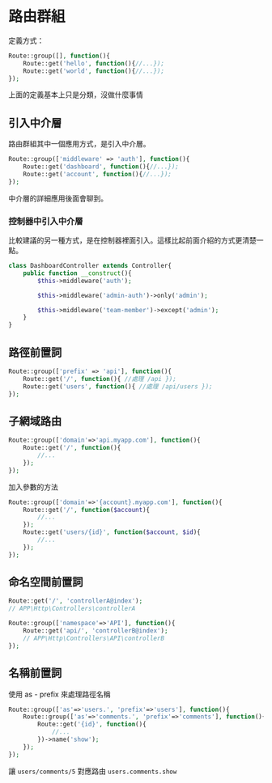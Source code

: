 # 路由群組

定義方式：

```php
Route::group([], function(){
    Route::get('hello', function(){//...});
    Route::get('world', function(){//...});
});
```

上面的定義基本上只是分類，沒做什麼事情

## 引入中介層

路由群組其中一個應用方式，是引入中介層。

```php
Route::group(['middleware' => 'auth'], function(){
    Route::get('dashboard', function(){//...});
    Route::get('account', function(){//...});
});
```

中介層的詳細應用後面會聊到。

### 控制器中引入中介層

比較建議的另一種方式，是在控制器裡面引入。這樣比起前面介紹的方式更清楚一點。

```php
class DashboardController extends Controller{
    public function __construct(){
        $this->middleware('auth');

        $this->middleware('admin-auth')->only('admin');

        $this->middleware('team-member')->except('admin');
    }
}
```

## 路徑前置詞

```php
Route::group(['prefix' => 'api'], function(){
    Route::get('/', function(){ //處理 /api });
    Route::get('users', function(){ //處理 /api/users });
});
```

## 子網域路由

```php
Route::group(['domain'=>'api.myapp.com'], function(){
    Route::get('/', function(){
        //...
    });
});
```

加入參數的方法

```php
Route::group(['domain'=>'{account}.myapp.com'], function(){
    Route::get('/', function($account){
        //...
    });
    Route::get('users/{id}', function($account, $id){
        //...
    });
});
```

## 命名空間前置詞

```php
Route::get('/', 'controllerA@index');
// APP\Http\Controllers\controllerA

Route::group(['namespace'=>'API'], function(){
    Route::get('api/', 'controllerB@index');
    // APP\Http\Controllers\API\controllerB
});
```

## 名稱前置詞

使用 as - prefix 來處理路徑名稱

```php
Route::group(['as'=>'users.', 'prefix'=>'users'], function(){
    Route::group(['as'=>'comments.', 'prefix'=>'comments'], function(){
        Route::get('{id}', function(){
            //...
        })->name('show');
    });
});
```

讓 `users/comments/5` 對應路由 `users.comments.show`



